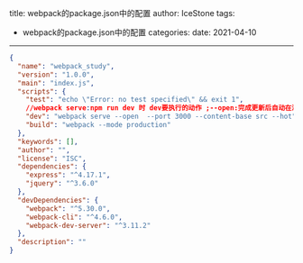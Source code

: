 title: webpack的package.json中的配置
author: IceStone 
tags: 
  - webpack的package.json中的配置
categories: 
date: 2021-04-10
---
```json
{
  "name": "webpack_study",
  "version": "1.0.0",
  "main": "index.js",
  "scripts": {
    "test": "echo \"Error: no test specified\" && exit 1",
    //webpack serve:npm run dev 时 dev要执行的动作 ;--open:完成更新后自动在浏览器中打开  --port 3000:指定端口为3000; --content-base src : 自动打开浏览器时自动打开的根路径;--hot : 启用热重载,更改代码之后,仅仅替换部分代码,并不是再次生成新的文件
    "dev": "webpack serve --open  --port 3000 --content-base src --hot",
    "build": "webpack --mode production"
  },
  "keywords": [],
  "author": "",
  "license": "ISC",
  "dependencies": {
    "express": "^4.17.1",
    "jquery": "^3.6.0"
  },
  "devDependencies": {
    "webpack": "^5.30.0",
    "webpack-cli": "^4.6.0",
    "webpack-dev-server": "^3.11.2"
  },
  "description": ""
}

```